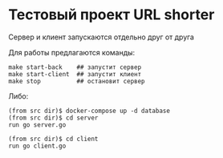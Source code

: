 # Тестовый проект URL shorter

Сервер и клиент запускаются отдельно друг от друга

Для работы предлагаются команды:
```
make start-back    ## запустит сервер
make start-client  ## запустит клиент
make stop          ## остановит сервер
```
Либо:
```
(from src dir)$ docker-compose up -d database
(from src dir)$ cd server
run go server.go

(from src dir)$ cd client
run go client.go
```